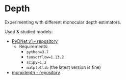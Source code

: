 # Depth
Experimenting with different monocular depth estimators.

Used & studied models:
- [PyDNet v1 - repository](https://github.com/mattpoggi/pydnet)
  - Requirements:
    - `python=3.7`
    - `tensorflow=1.13.2`
    - `scipy=1.2`
    - `matplotlib` (the latest version is fine)
- [monodepth - repository](https://github.com/mrharicot/monodepth)
